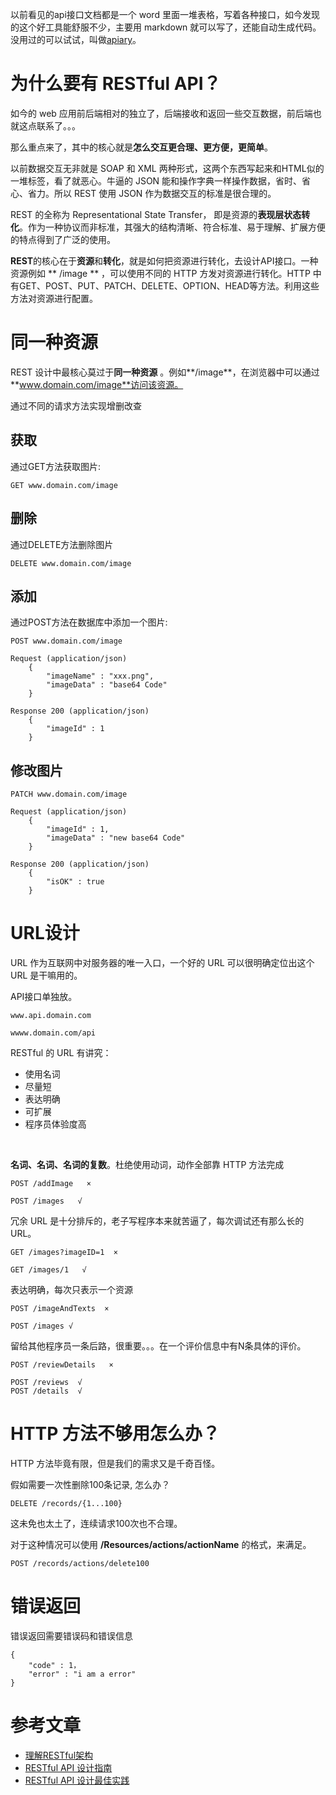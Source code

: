
以前看见的api接口文档都是一个 word 里面一堆表格，写着各种接口，如今发现的这个好工具能舒服不少，主要用 markdown 就可以写了，还能自动生成代码。没用过的可以试试，叫做[apiary](https://apiary.io)。


<!--more-->


# 为什么要有 RESTful API？

如今的 web 应用前后端相对的独立了，后端接收和返回一些交互数据，前后端也就这点联系了。。。

那么重点来了，其中的核心就是**怎么交互更合理、更方便，更简单**。

以前数据交互无非就是 SOAP 和 XML 两种形式，这两个东西写起来和HTML似的一堆标签，看了就恶心。牛逼的 JSON 能和操作字典一样操作数据，省时、省心、省力。所以 REST 使用 JSON 作为数据交互的标准是很合理的。

REST 的全称为 Representational State Transfer， 即是资源的**表现层状态转化**。作为一种协议而非标准，其强大的结构清晰、符合标准、易于理解、扩展方便的特点得到了广泛的使用。

**REST**的核心在于**资源**和**转化**，就是如何把资源进行转化，去设计API接口。一种资源例如 ** /image ** ，可以使用不同的 HTTP 方发对资源进行转化。HTTP 中有GET、POST、PUT、PATCH、DELETE、OPTION、HEAD等方法。利用这些方法对资源进行配置。

# 同一种资源

REST 设计中最核心莫过于**同一种资源** 。例如**/image**，在浏览器中可以通过**www.domain.com/image**访问该资源。

通过不同的请求方法实现增删改查

## 获取

通过GET方法获取图片: 

```
GET www.domain.com/image
```

## 删除

通过DELETE方法删除图片

```
DELETE www.domain.com/image
```

## 添加

通过POST方法在数据库中添加一个图片:

``` 
POST www.domain.com/image

Request (application/json)
    {
        "imageName" : "xxx.png",
        "imageData" : "base64 Code"
    }

Response 200 (application/json)
    {
        "imageId" : 1
    }
```

## 修改图片

```
PATCH www.domain.com/image

Request (application/json)
    {
        "imageId" : 1,
        "imageData" : "new base64 Code"
    }

Response 200 (application/json)
    {
        "isOK" : true
    }
```

# URL设计

URL 作为互联网中对服务器的唯一入口，一个好的 URL 可以很明确定位出这个 URL 是干嘛用的。

API接口单独放。

```
www.api.domain.com

wwww.domain.com/api
```

RESTful 的 URL 有讲究：

- 使用名词
- 尽量短
- 表达明确
- 可扩展
- 程序员体验度高



<br />

**名词、名词、名词的复数**。杜绝使用动词，动作全部靠 HTTP 方法完成

```
POST /addImage   ×

POST /images   √
```

冗余 URL 是十分排斥的，老子写程序本来就苦逼了，每次调试还有那么长的URL。

```
GET /images?imageID=1  ×

GET /images/1   √
```

表达明确，每次只表示一个资源

```
POST /imageAndTexts  ×

POST /images √
```

留给其他程序员一条后路，很重要。。。在一个评价信息中有N条具体的评价。

```
POST /reviewDetails   ×

POST /reviews  √
POST /details  √
```

# HTTP 方法不够用怎么办？

HTTP 方法毕竟有限，但是我们的需求又是千奇百怪。

假如需要一次性删除100条记录, 怎么办？

```
DELETE /records/{1...100}
```

这未免也太土了，连续请求100次也不合理。

对于这种情况可以使用 **/Resources/actions/actionName** 的格式，来满足。

```
POST /records/actions/delete100
```

# 错误返回

错误返回需要错误码和错误信息

```
{
    "code" : 1，
    "error" : "i am a error"
}
```



# 参考文章

- [理解RESTful架构](http://www.ruanyifeng.com/blog/2011/09/restful)
- [RESTful API 设计指南](http://www.ruanyifeng.com/blog/2011/09/restful)
- [RESTful API 设计最佳实践](http://blog.jobbole.com/41233/)


